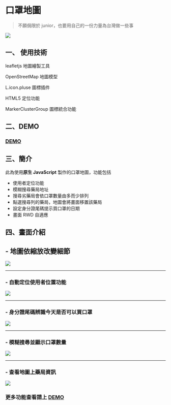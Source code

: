 # 口罩地圖
> 不願侷限於 junior，也要用自己的一份力量為台灣做一些事

![](https://i.imgur.com/Kgjw3wT.png)
## 一、 使用技術
leafletjs 地圖繪製工具

OpenStreetMap 地圖模型

L.icon.pluse 圖標插件

HTML5 定位功能

MarkerClusterGroup 圖標統合功能

## 二、DEMO
### [DEMO](https://chiachipai.github.io/MaskMap/)

## 三、簡介
此為使用**原生 JavaScript** 製作的口罩地圖，功能包括 
- 使用者定位功能
- 模糊搜尋藥局地址
- 搜尋劣藥局會依口罩數量由多而少排列
- 點選搜尋列的藥局，地圖會將畫面移置該藥局
- 設定身分證尾碼提示買口罩的日期 
- 畫面 RWD 自適應

## 四、畫面介紹
## - 地圖依縮放改變細節
![](https://i.imgur.com/otx6eII.png)
***
### - 自動定位使用者位置功能
![](https://i.imgur.com/JvOfMjw.png)
***

### - 身分證尾碼辨識今天是否可以買口罩
![](https://i.imgur.com/jvoOilM.png)
***

### - 模糊搜尋並顯示口罩數量
![](https://i.imgur.com/5YejFD0.png)
***

### - 查看地圖上藥局資訊
![](https://i.imgur.com/Z8dvKrT.png)

### 更多功能查看請上 [DEMO](https://chiachipai.github.io/MaskMap/)
